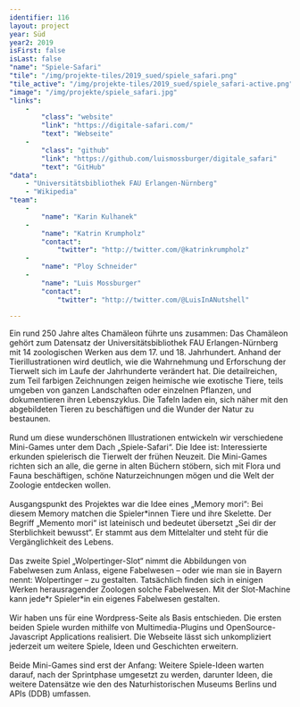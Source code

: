 ```yaml
---
identifier: 116
layout: project
year: Süd
year2: 2019
isFirst: false
isLast: false
"name": "Spiele-Safari"
"tile": "/img/projekte-tiles/2019_sued/spiele_safari.png"
"tile_active": "/img/projekte-tiles/2019_sued/spiele_safari-active.png"
"image": "/img/projekte/spiele_safari.jpg"
"links":
    -
        "class": "website"
        "link": "https://digitale-safari.com/"
        "text": "Webseite"
    -
        "class": "github"
        "link": "https://github.com/luismossburger/digitale_safari"
        "text": "GitHub"    
"data":
    - "Universitätsbibliothek FAU Erlangen-Nürnberg"
    - "Wikipedia"
"team":
    -
        "name": "Karin Kulhanek"
    -
        "name": "Katrin Krumpholz"
        "contact":
            "twitter": "http://twitter.com/@katrinkrumpholz"
    -
        "name": "Ploy Schneider"
    -
        "name": "Luis Mossburger"
        "contact":
            "twitter": "http://twitter.com/@LuisInANutshell"
           
---
```

Ein rund 250 Jahre altes Chamäleon führte uns zusammen: Das Chamäleon gehört zum Datensatz der Universitätsbibliothek FAU Erlangen-Nürnberg mit 14 zoologischen Werken aus dem 17. und 18. Jahrhundert. Anhand der Tierillustrationen wird deutlich, wie die Wahrnehmung und Erforschung der Tierwelt sich im Laufe der Jahrhunderte verändert hat. Die detailreichen, zum Teil farbigen Zeichnungen zeigen heimische wie exotische Tiere, teils umgeben von ganzen Landschaften oder einzelnen Pflanzen, und dokumentieren ihren Lebenszyklus. Die Tafeln laden ein, sich näher mit den abgebildeten Tieren zu beschäftigen und die Wunder der Natur zu bestaunen.
<br/><br/>
Rund um diese wunderschönen Illustrationen entwickeln wir verschiedene Mini-Games unter dem Dach „Spiele-Safari“. Die Idee ist: Interessierte erkunden spielerisch die Tierwelt der frühen Neuzeit. Die Mini-Games richten sich an alle, die gerne in alten Büchern stöbern, sich mit Flora und Fauna beschäftigen, schöne Naturzeichnungen mögen und die Welt der Zoologie entdecken wollen.
<br/><br/>
Ausgangspunkt des Projektes war die Idee eines „Memory mori“: Bei diesem Memory matchen die Spieler\*innen Tiere und ihre Skelette. Der Begriff „Memento mori“ ist lateinisch und bedeutet übersetzt „Sei dir der Sterblichkeit bewusst“. Er stammt aus dem Mittelalter und steht für die Vergänglichkeit des Lebens.
<br/><br/>
Das zweite Spiel „Wolpertinger-Slot“ nimmt die Abbildungen von Fabelwesen zum Anlass, eigene Fabelwesen – oder wie man sie in Bayern nennt: Wolpertinger – zu gestalten. Tatsächlich finden sich in einigen Werken herausragender Zoologen solche Fabelwesen. Mit der Slot-Machine kann jede\*r Spieler\*in ein eigenes Fabelwesen gestalten.
<br/><br/>
Wir haben uns für eine Wordpress-Seite als Basis entschieden. Die ersten beiden Spiele wurden mithilfe von Multimedia-Plugins und OpenSource-Javascript Applications realisiert. Die Webseite lässt sich unkompliziert jederzeit um weitere Spiele, Ideen und Geschichten erweitern.
<br/><br/>
Beide Mini-Games sind erst der Anfang: Weitere Spiele-Ideen warten darauf, nach der Sprintphase umgesetzt zu werden, darunter Ideen, die weitere Datensätze wie den des Naturhistorischen Museums Berlins und APIs (DDB) umfassen.
